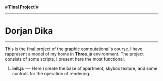 #'**Final Project**'#

_______________

# Dorjan Dika #
_______________




This is the final project of the graphic computational's course.
I have rappresent a model of my home in **Three.js** environment.
The project consists of some scripts, i present here the most functional.
1. **init.js**
--- Here i create the base of apartment, skybox texture, and some controls for the operation of rendering.





